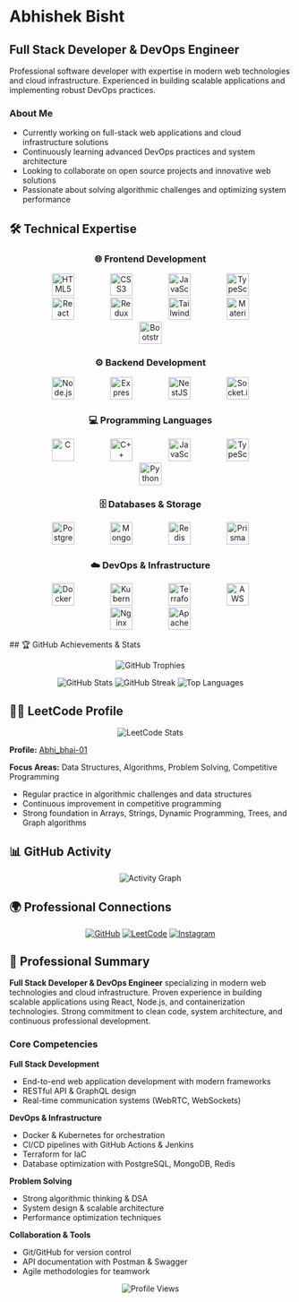 # Abhishek Bisht

## Full Stack Developer & DevOps Engineer

Professional software developer with expertise in modern web technologies and cloud infrastructure. Experienced in building scalable applications and implementing robust DevOps practices.

### About Me

* Currently working on full-stack web applications and cloud infrastructure solutions
* Continuously learning advanced DevOps practices and system architecture
* Looking to collaborate on open source projects and innovative web solutions
* Passionate about solving algorithmic challenges and optimizing system performance

## 🛠️ Technical Expertise

<div align="center">

### 🌐 Frontend Development

<p>
<img src="https://cdn.jsdelivr.net/gh/devicons/devicon/icons/html5/html5-original.svg" height="40" alt="HTML5" style="margin:0 30px;"/>
<img src="https://cdn.jsdelivr.net/gh/devicons/devicon/icons/css3/css3-original.svg" height="40" alt="CSS3" style="margin:0 30px;"/>
<img src="https://cdn.jsdelivr.net/gh/devicons/devicon/icons/javascript/javascript-original.svg" height="40" alt="JavaScript" style="margin:0 30px;"/>
<img src="https://cdn.jsdelivr.net/gh/devicons/devicon/icons/typescript/typescript-original.svg" height="40" alt="TypeScript" style="margin:0 30px;"/>
<img src="https://cdn.jsdelivr.net/gh/devicons/devicon/icons/react/react-original.svg" height="40" alt="React" style="margin:0 30px;"/>
<img src="https://cdn.jsdelivr.net/gh/devicons/devicon/icons/redux/redux-original.svg" height="40" alt="Redux" style="margin:0 30px;"/>
<img src="https://cdn.jsdelivr.net/gh/devicons/devicon/icons/tailwindcss/tailwindcss-original.svg" height="40" alt="Tailwind CSS" style="margin:0 30px;"/>
<img src="https://cdn.jsdelivr.net/gh/devicons/devicon/icons/materialui/materialui-original.svg" height="40" alt="Material UI" style="margin:0 30px;"/>
<img src="https://cdn.jsdelivr.net/gh/devicons/devicon/icons/bootstrap/bootstrap-original.svg" height="40" alt="Bootstrap" style="margin:0 30px;"/>
</p>

### ⚙️ Backend Development

<p>
<img src="https://cdn.jsdelivr.net/gh/devicons/devicon/icons/nodejs/nodejs-original.svg" height="40" alt="Node.js" style="margin:0 30px;"/>
<img src="https://cdn.jsdelivr.net/gh/devicons/devicon/icons/express/express-original.svg" height="40" alt="Express.js" style="margin:0 30px;"/>
<img src="https://cdn.jsdelivr.net/gh/devicons/devicon/icons/nestjs/nestjs-plain.svg" height="40" alt="NestJS" style="margin:0 30px;"/>
<img src="https://cdn.jsdelivr.net/gh/devicons/devicon/icons/socketio/socketio-original.svg" height="40" alt="Socket.io" style="margin:0 30px;"/>
</p>

### 💻 Programming Languages

<p>
<img src="https://cdn.jsdelivr.net/gh/devicons/devicon/icons/c/c-original.svg" height="40" alt="C" style="margin:0 30px;"/>
<img src="https://cdn.jsdelivr.net/gh/devicons/devicon/icons/cplusplus/cplusplus-original.svg" height="40" alt="C++" style="margin:0 30px;"/>
<img src="https://cdn.jsdelivr.net/gh/devicons/devicon/icons/javascript/javascript-original.svg" height="40" alt="JavaScript" style="margin:0 30px;"/>
<img src="https://cdn.jsdelivr.net/gh/devicons/devicon/icons/typescript/typescript-original.svg" height="40" alt="TypeScript" style="margin:0 30px;"/>
<img src="https://cdn.jsdelivr.net/gh/devicons/devicon/icons/python/python-original.svg" height="40" alt="Python" style="margin:0 30px;"/>
</p>

### 🗄️ Databases & Storage

<p>
<img src="https://cdn.jsdelivr.net/gh/devicons/devicon/icons/postgresql/postgresql-original.svg" height="40" alt="PostgreSQL" style="margin:0 30px;"/>
<img src="https://cdn.jsdelivr.net/gh/devicons/devicon/icons/mongodb/mongodb-original.svg" height="40" alt="MongoDB" style="margin:0 30px;"/>
<img src="https://cdn.jsdelivr.net/gh/devicons/devicon/icons/redis/redis-original.svg" height="40" alt="Redis" style="margin:0 30px;"/>
<img src="https://cdn.jsdelivr.net/gh/devicons/devicon/icons/prisma/prisma-original.svg" height="40" alt="Prisma" style="margin:0 30px;"/>
</p>

### ☁️ DevOps & Infrastructure

<p>
<img src="https://cdn.jsdelivr.net/gh/devicons/devicon/icons/docker/docker-original.svg" height="40" alt="Docker" style="margin:0 30px;"/>
<img src="https://cdn.jsdelivr.net/gh/devicons/devicon/icons/kubernetes/kubernetes-plain.svg" height="40" alt="Kubernetes" style="margin:0 30px;"/>
<img src="https://cdn.jsdelivr.net/gh/devicons/devicon/icons/terraform/terraform-original.svg" height="40" alt="Terraform" style="margin:0 30px;"/>
<img src="https://cdn.jsdelivr.net/gh/devicons/devicon/icons/amazonwebservices/amazonwebservices-original.svg" height="40" alt="AWS" style="margin:0 30px;"/>
<img src="https://cdn.jsdelivr.net/gh/devicons/devicon/icons/nginx/nginx-original.svg" height="40" alt="Nginx" style="margin:0 30px;"/>
<img src="https://cdn.jsdelivr.net/gh/devicons/devicon/icons/apache/apache-original.svg" height="40" alt="Apache" style="margin:0 30px;"/>
</p>

</div>
## 🏆 GitHub Achievements & Stats

<div align="center">

![GitHub Trophies](https://github-profile-trophy.vercel.app/?username=abhi12-hue\&theme=darkhub\&no-frame=true\&margin-w=5\&margin-h=5)

<img src="https://github-readme-stats.vercel.app/api?username=abhi12-hue&show_icons=true&theme=dark&hide_border=true&bg_color=0d1117" alt="GitHub Stats" />

<img src="https://github-readme-streak-stats.herokuapp.com/?user=abhi12-hue&theme=dark&hide_border=true&background=0d1117" alt="GitHub Streak" />

<img src="https://github-readme-stats.vercel.app/api/top-langs/?username=abhi12-hue&layout=compact&theme=dark&hide_border=true&bg_color=0d1117" alt="Top Languages" />

</div>

## 🧑‍💻 LeetCode Profile

<div align="center">
  <img src="https://leetcard.jacoblin.cool/Abhi_bhai-01?theme=dark&font=source_code_pro&ext=contest" alt="LeetCode Stats" />
</div>

**Profile:** [Abhi\_bhai-01](https://leetcode.com/u/Abhi_bhai-01/)

**Focus Areas:** Data Structures, Algorithms, Problem Solving, Competitive Programming

* Regular practice in algorithmic challenges and data structures
* Continuous improvement in competitive programming
* Strong foundation in Arrays, Strings, Dynamic Programming, Trees, and Graph algorithms

## 📊 GitHub Activity

<div align="center">
  <img src="https://github-readme-activity-graph.vercel.app/graph?username=abhi12-hue&theme=github-compact&hide_border=true&bg_color=0d1117&color=79c0ff&line=58a6ff&point=f85149" alt="Activity Graph" />
</div>

## 🌍 Professional Connections

<div align="center">

[![GitHub](https://img.shields.io/badge/GitHub-181717?style=for-the-badge\&logo=github\&logoColor=white)](https://github.com/abhi12-hue)
[![LeetCode](https://img.shields.io/badge/LeetCode-FFA116?style=for-the-badge\&logo=leetcode\&logoColor=white)](https://leetcode.com/u/Abhi_bhai-01/)
[![Instagram](https://img.shields.io/badge/Instagram-E4405F?style=for-the-badge\&logo=instagram\&logoColor=white)](https://instagram.com/abhishek_bisht213)

</div>

## 📌 Professional Summary

**Full Stack Developer & DevOps Engineer** specializing in modern web technologies and cloud infrastructure. Proven experience in building scalable applications using React, Node.js, and containerization technologies. Strong commitment to clean code, system architecture, and continuous professional development.

### Core Competencies

**Full Stack Development**

* End-to-end web application development with modern frameworks
* RESTful API & GraphQL design
* Real-time communication systems (WebRTC, WebSockets)

**DevOps & Infrastructure**

* Docker & Kubernetes for orchestration
* CI/CD pipelines with GitHub Actions & Jenkins
* Terraform for IaC
* Database optimization with PostgreSQL, MongoDB, Redis

**Problem Solving**

* Strong algorithmic thinking & DSA
* System design & scalable architecture
* Performance optimization techniques

**Collaboration & Tools**

* Git/GitHub for version control
* API documentation with Postman & Swagger
* Agile methodologies for teamwork

<div align="center">
  <img src="https://komarev.com/ghpvc/?username=abhi12-hue&label=Profile%20Views&color=0e75b6&style=flat" alt="Profile Views" />
</div>

<div align="ce
